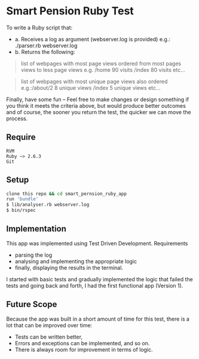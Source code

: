 # Smart Pension Ruby Test
To write a Ruby script that:
- a.  Receives a log as argument (webserver.log is provided)
  e.g.: ./parser.rb webserver.log
- b. Returns the following:

> list of webpages with most page views ordered from most pages views to less page views
e.g. /home 90 visits 
    /index 80 visits etc... 
    
> list of webpages with most unique page views also ordered
e.g.:/about/2 8 unique views
    /index 5 unique views etc...

Finally, have some fun – Feel free to make changes or design something if you think it meets the
criteria above, but would produce better outcomes and of course, the sooner you return the test, the quicker we can move the process.    
## Require

    RVM
    Ruby ~> 2.6.3
    Git

## Setup
```sh
clone this repo && cd smart_pernsion_ruby_app
run 'bundle' 
$ lib/analyser.rb webserver.log 
$ bin/rspec
```

## Implementation
This app was implemented using Test Driven Development.
Requirements
-  parsing the log
-  analysing and implementing the appropriate logic 
-  finally, displaying the results in the terminal. 

I started with basic tests and gradually implemented the logic that failed the tests and going back and forth, I had the first functional app (Version 1).

## Future Scope 
Because the app was built in a short amount of time for this test, there is a lot that can be improved over time: 
-  Tests can be written better, 
-  Errors and exceptions can be implemented, and so on.
-  There is always room for improvement in terms of logic. 



